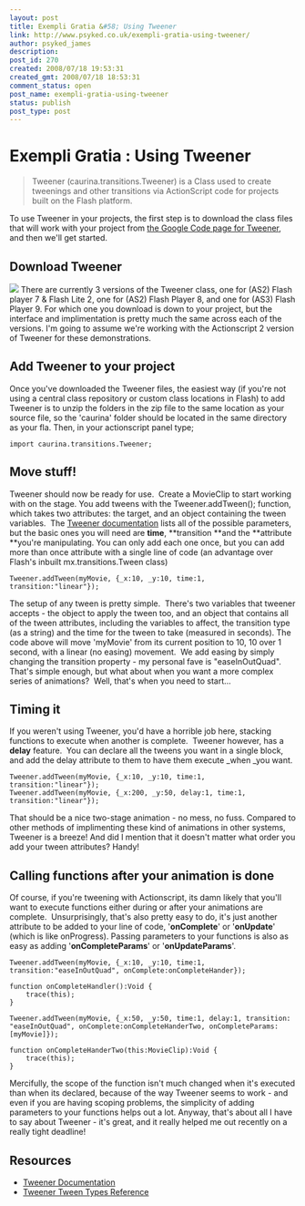 ```yaml
---
layout: post
title: Exempli Gratia &#58; Using Tweener
link: http://www.psyked.co.uk/exempli-gratia-using-tweener/
author: psyked_james
description: 
post_id: 270
created: 2008/07/18 19:53:31
created_gmt: 2008/07/18 18:53:31
comment_status: open
post_name: exempli-gratia-using-tweener
status: publish
post_type: post
---
```


# Exempli Gratia : Using Tweener

> Tweener (caurina.transitions.Tweener) is a Class used to create tweenings and other transitions via ActionScript code for projects built on the Flash platform.

To use Tweener in your projects, the first step is to download the class files that will work with your project from [the Google Code page for Tweener](http://code.google.com/p/tweener/), and then we'll get started. 

## Download Tweener

![](http://uploads.psyked.co.uk/2008/07/googelcode.jpg) There are currently 3 versions of the Tweener class, one for (AS2) Flash player 7 & Flash Lite 2, one for (AS2) Flash Player 8, and one for (AS3) Flash Player 9. For which one you download is down to your project, but the interface and implimentation is pretty much the same across each of the versions. I'm going to assume we're working with the Actionscript 2 version of Tweener for these demonstrations. 

## Add Tweener to your project

Once you've downloaded the Tweener files, the easiest way (if you're not using a central class repository or custom class locations in Flash) to add Tweener is to unzip the folders in the zip file to the same location as your source file, so the 'caurina' folder should be located in the same directory as your fla. Then, in your actionscript panel type; 
    
    
    import caurina.transitions.Tweener;

## Move stuff!

Tweener should now be ready for use.  Create a MovieClip to start working with on the stage. You add tweens with the Tweener.addTween(); function, which takes two attributes: the target, and an object containing the tween variables.  The [Tweener documentation](http://hosted.zeh.com.br/tweener/docs/en-us/) lists all of the possible parameters, but the basic ones you will need are **time**, **transition **and the **attribute **you're manipulating. You can only add each one once, but you can add more than once attribute with a single line of code (an advantage over Flash's inbuilt mx.transitions.Tween class) 
    
    
    Tweener.addTween(myMovie, {_x:10, _y:10, time:1, transition:"linear"});

The setup of any tween is pretty simple.  There's two variables that tweener accepts - the object to apply the tween too, and an object that contains all of the tween attributes, including the variables to affect, the transition type (as a string) and the time for the tween to take (measured in seconds). The code above will move 'myMovie' from its current position to 10, 10 over 1 second, with a linear (no easing) movement.  We add easing by simply changing the transition property - my personal fave is "easeInOutQuad".  That's simple enough, but what about when you want a more complex series of animations?  Well, that's when you need to start... 

## Timing it

If you weren't using Tweener, you'd have a horrible job here, stacking functions to execute when another is complete.  Tweener however, has a **delay** feature.  You can declare all the tweens you want in a single block, and add the delay attribute to them to have them execute _when _you want. 
    
    
    Tweener.addTween(myMovie, {_x:10, _y:10, time:1, transition:"linear"});
    Tweener.addTween(myMovie, {_x:200, _y:50, delay:1, time:1,
    transition:"linear"});

That should be a nice two-stage animation - no mess, no fuss. Compared to other methods of implimenting these kind of animations in other systems, Tweener is a breeze! And did I mention that it doesn't matter what order you add your tween attributes? Handy! 

## Calling functions after your animation is done

Of course, if you're tweening with Actionscript, its damn likely that you'll want to execute functions either during or after your animations are complete.  Unsurprisingly, that's also pretty easy to do, it's just another attribute to be added to your line of code, '**onComplete**' or '**onUpdate**' (which is like onProgress). Passing parameters to your functions is also as easy as adding '**onCompleteParams**' or '**onUpdateParams**'. 
    
    
    Tweener.addTween(myMovie, {_x:10, _y:10, time:1,
    transition:"easeInOutQuad", onComplete:onCompleteHander});
    
    function onCompleteHandler():Void {
        trace(this);
    }
    
    Tweener.addTween(myMovie, {_x:50, _y:50, time:1, delay:1, transition:
    "easeInOutQuad", onComplete:onCompleteHanderTwo, onCompleteParams:[myMovie]});
    
    function onCompleteHanderTwo(this:MovieClip):Void {
        trace(this);
    }

Mercifully, the scope of the function isn't much changed when it's executed than when its declared, because of the way Tweener seems to work - and even if you are having scoping problems, the simplicity of adding parameters to your functions helps out a lot. Anyway, that's about all I have to say about Tweener - it's great, and it really helped me out recently on a really tight deadline! 

## Resources

  * [Tweener Documentation](http://hosted.zeh.com.br/tweener/docs/en-us/)
  * [Tweener Tween Types Reference](http://hosted.zeh.com.br/tweener/docs/en-us/misc/transitions.html)